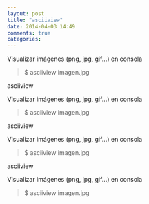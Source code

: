 ```yaml
---
layout: post
title: "asciiview"
date: 2014-04-03 14:49
comments: true
categories: 
---
```

Visualizar imágenes (png, jpg, gif...) en consola

>$ asciiview imagen.jpg

asciiview

Visualizar imágenes (png, jpg, gif...) en consola

>$ asciiview imagen.jpg

asciiview

Visualizar imágenes (png, jpg, gif...) en consola

>$ asciiview imagen.jpg

asciiview

Visualizar imágenes (png, jpg, gif...) en consola

>$ asciiview imagen.jpg

